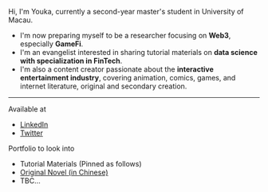 Hi, I'm Youka, currently a second-year master's student in University of Macau.
- I'm now preparing myself to be a researcher focusing on **Web3**, especially **GameFi**. 
- I'm an evangelist interested in sharing tutorial materials on **data science with specialization in FinTech**.
- I'm also a content creator passionate about the **interactive entertainment industry**, covering animation, comics, games, and internet literature, original and secondary creation.
---

Available at

* [LinkedIn](https://www.linkedin.com/in/jae-youka/)
* [Twitter](https://twitter.com/0xyouka)

Portfolio to look into

* Tutorial Materials (Pinned as follows)
* [Original Novel (in Chinese)](https://sosadfun.link/users/477250)
* TBC…




<!--
**0xyk/0xyk** is a ✨ _special_ ✨ repository because its `README.md` (this file) appears on your GitHub profile.

Here are some ideas to get you started:

- 🔭 I’m currently working on ...
- 🌱 I’m currently learning ...
- 👯 I’m looking to collaborate on ...
- 🤔 I’m looking for help with ...
- 💬 Ask me about ...
- 📫 How to reach me: ...
- 😄 Pronouns: ...
- ⚡ Fun fact: ...
-->
